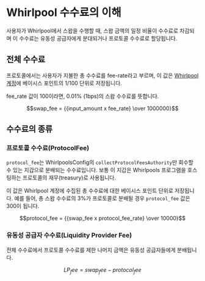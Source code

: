 # Whirlpool 수수료의 이해

사용자가 Whirlpool에서 스왑을 수행할 때, 스왑 금액의 일정 비율이 수수료로 차감되며 이 수수료는 유동성 공급자에게 분대되거나 프로토콜 수수료로 할당됩니다.

## 전체 수수료

프로토콜에서는 사용자가 지불한 총 수수료를 fee-rate라고 부르며, 이 값은 [Whirlpool 계정](https://github.com/orca-so/whirlpools/blob/2c9366a74edc9fefd10caa3de28ba8a06d03fc1e/programs/whirlpool/src/state/whirlpool.rs)에 베이시스 포인트의 1/100 단위로 저장됩니다.

fee_rate 값이 100이라면, 0.01% (1bps)의 스왑 수수료를 뜻합니다.

$$swap_fee = {{input_amount x fee_rate} \over 1000000}$$

## 수수료의 종류

### 프로토콜 수수료(ProtocolFee)

`protocol_fee`는 WhirlpoolsConfig의 `collectProtocolFeesAuthority`만 회수할 수 있는 지갑으로 분배되는 수수료입니다.
보통 이 지갑은 Whirlpools 프로그램을 호스팅하는 프로토콜의 재무(treasury)로 사용됩니다.

이 값은 Whirlpool 계정에 수집된 총 수수료에 대한 베이시스 포인트 단위로 저장됩니다.
예를 들어, 총 스왑 수수료의 3%가 프로토콜로 분배될 경우 `protocol_fee` 값은 300이 됩니다.

$$protocol_fee = {{swap_fee x protocol_fee_rate} \over 10000}$$

### 유동성 공급자 수수료(Liquidity Provider Fee)

전체 수수료에서 프로토콜 수수료를 제한 나머지 금액은 유동성 공급자들에게 분배됩니다.

$$LP_fee = swap_fee - protocol_fee$$
